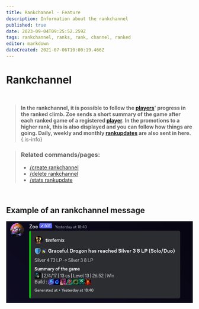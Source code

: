 ```yaml
---
title: Rankchannel - Feature
description: Information about the rankchannel
published: true
date: 2023-09-04T09:25:52.259Z
tags: rankchannel, ranks, rank, channel, ranked
editor: markdown
dateCreated: 2021-07-06T10:00:19.466Z
---
```


# Rankchannel

<br>

>**In the rankchannel, it is possible to follow the [players](/en/terms/player)' progress in the ranked climb. Zoe sends a short summary of the game after each ranked game of a registered [player](/en/terms/player). In the promotions to a higher rank, this is also displayed and you can follow how things are going. Daily, weekly and monthly [rankupdates](/en/commands/stats/rankupdate) are also sent in here.**
>{.is-info}

>### Related commands/pages:
>-   [/create rankchannel](/en/commands/create/rankChannel/)
>-   [/delete rankchannel](/en/commands/delete/rankChannel/)
>-   [/stats rankupdate](/en/commands/stats/rankupdate/)

<br>

## Example of an rankchannel message

![](/en_/en_rankchannel_message.png)